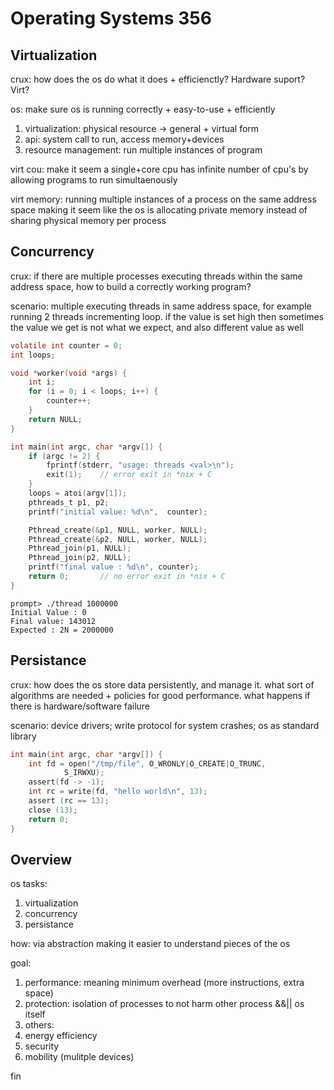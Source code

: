 # Operating Systems 356

## Virtualization

crux: how does the os do what it does + efficienctly? Hardware suport? Virt?

os: make sure os is running correctly + easy-to-use + efficiently
1. virtualization: physical resource -> general + virtual form
1. api: system call to run, access memory+devices
1. resource management: run multiple instances of program

virt cou: make it seem a single+core cpu has infinite number of cpu's by
allowing programs to run simultaenously

virt memory: running multiple instances of a process on the same address space
making it seem like the os is allocating private memory instead of sharing
physical memory per process

## Concurrency

crux: if there are multiple processes executing threads within the same address
space, how to build a correctly working program?

scenario: multiple executing threads in same address space, for example running
2 threads incrementing loop. if the value is set high then sometimes the value
we get is not what we expect, and also different value as well

```C
volatile int counter = 0;
int loops;

void *worker(void *args) {
	int i;
	for (i = 0; i < loops; i++) {
		counter++;
	}
	return NULL;
}

int main(int argc, char *argv[]) {
	if (argc != 2) {
		fprintf(stderr, "usage: threads <val>\n");
		exit(1);	// error exit in *nix + C
	}
	loops = atoi(argv[1]);
	pthreads_t p1, p2;
	printf("initial value: %d\n",  counter);

	Pthread_create(&p1, NULL, worker, NULL);
	Pthread_create(&p2, NULL, worker, NULL);
	Pthread_join(p1, NULL);
	Pthread_join(p2, NULL);
	printf("final value	: %d\n", counter);
	return 0;		// no error exit in *nix + C
}
```

```
prompt> ./thread 1000000
Initial Value : 0
Final value: 143012
Expected : 2N = 2000000
```

## Persistance

crux: how does the os store data persistently, and manage it. what sort of 
algorithms are needed + policies for good performance. what happens if there
is hardware/software failure

scenario: device drivers; write protocol for system crashes; os as standard
library

```C
int main(int argc, char *argv[]) {
	int fd = open("/tmp/file", O_WRONLY|O_CREATE|O_TRUNC,
			S_IRWXU);
	assert(fd -> -1);
	int rc = write(fd, "hello world\n", 13);
	assert (rc == 13);
	close (13);
	return 0;
}
```

## Overview

os tasks:
1. virtualization
1. concurrency
1. persistance

how: via abstraction making it easier to understand pieces of the os

goal:
1. performance: meaning minimum overhead (more instructions, extra space)
1. protection: isolation of processes to not harm other process &&|| os itself
1. others:
 1. energy efficiency
 1. security
 1. mobility (mulitple devices)

fin
